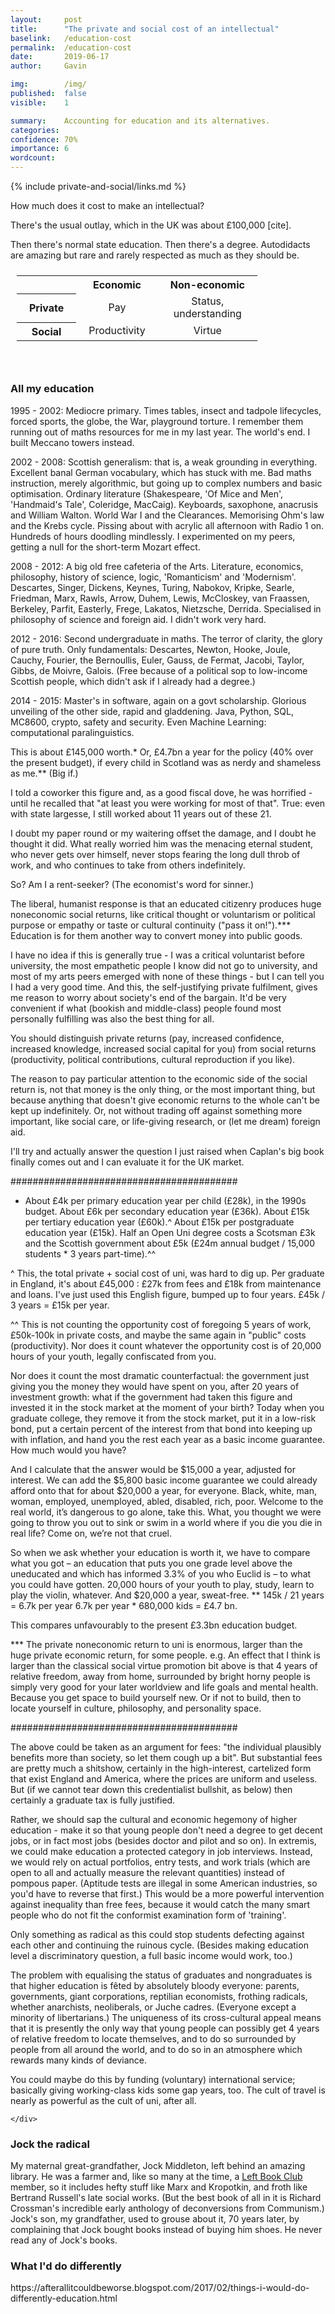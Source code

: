 ```yaml
---
layout:     post
title:      "The private and social cost of an intellectual"
baselink:   /education-cost
permalink:  /education-cost
date:       2019-06-17
author:     Gavin

img:        /img/
published:  false
visible:    1

summary:    Accounting for education and its alternatives.
categories: 
confidence: 70%
importance: 6
wordcount:      
---
```


{%  include private-and-social/links.md     %}


How much does it cost to make an intellectual?

There's the usual outlay, which in the UK was about £100,000 [cite].

Then there's normal state education. Then there's a degree. Autodidacts are amazing but rare and rarely respected as much as they should be.

<style>
table {
   margin: 0px auto;
   padding: 10px;
}

tr {
  padding-top: 7px;
}

th, td {
  padding-left: 20px;
  padding-right: 20px;
}

td {
  text-align: center;
}
</style>
<table>
 <tr><th></th><th>Economic</th><th>Non-economic</th></tr>
 <tr><th>Private</th><td>Pay</td><td>Status,<br>understanding</td></tr>
 <tr><th>Social</th><td>Productivity</td><td>Virtue</td></tr>

</table><br><br>


<div class="accordion">
    <h3>All my education</h3>
    <div>
		1995 - 2002: Mediocre primary. Times tables, insect and tadpole lifecycles, forced sports, the globe, the War, playground torture. I remember them running out of maths resources for me in my last year. The world's end. I built Meccano towers instead.

2002 - 2008: Scottish generalism: that is, a weak grounding in everything. Excellent banal German vocabulary, which has stuck with me. Bad maths instruction, merely algorithmic, but going up to complex numbers and basic optimisation. Ordinary literature (Shakespeare, 'Of Mice and Men', 'Handmaid's Tale', Coleridge, MacCaig). Keyboards, saxophone, anacrusis and William Walton. World War I and the Clearances. Memorising Ohm's law and the Krebs cycle. Pissing about with acrylic all afternoon with Radio 1 on. Hundreds of hours doodling mindlessly. I experimented on my peers, getting a null for the short-term Mozart effect.

2008 - 2012: A big old free cafeteria of the Arts. Literature, economics, philosophy, history of science, logic, 'Romanticism' and 'Modernism'. Descartes, Singer, Dickens, Keynes, Turing, Nabokov, Kripke, Searle, Friedman, Marx, Rawls, Arrow, Duhem, Lewis, McCloskey, van Fraassen, Berkeley, Parfit, Easterly, Frege, Lakatos, Nietzsche, Derrida. Specialised in philosophy of science and foreign aid. I didn't work very hard.

2012 - 2016: Second undergraduate in maths. The terror of clarity, the glory of pure truth. Only fundamentals: Descartes, Newton, Hooke, Joule, Cauchy, Fourier, the Bernoullis, Euler, Gauss, de Fermat, Jacobi, Taylor, Gibbs, de Moivre, Galois. (Free because of a political sop to low-income Scottish people, which didn't ask if I already had a degree.)

2014 - 2015: Master's in software, again on a govt scholarship. Glorious unveiling of the other side, rapid and gladdening. Java, Python, SQL, MC8600, crypto, safety and security. Even Machine Learning: computational paralinguistics.


This is about £145,000 worth.* Or, £4.7bn a year for the policy (40% over the present budget), if every child in Scotland was as nerdy and shameless as me.** (Big if.)

I told a coworker this figure and, as a good fiscal dove, he was horrified - until he recalled that "at least you were working for most of that". True: even with state largesse, I still worked about 11 years out of these 21.

I doubt my paper round or my waitering offset the damage, and I doubt he thought it did. What really worried him was the menacing eternal student, who never gets over himself, never stops fearing the long dull throb of work, and who continues to take from others indefinitely.

So? Am I a rent-seeker? (The economist's word for sinner.)

The liberal, humanist response is that an educated citizenry produces huge noneconomic social returns, like critical thought or voluntarism or political purpose or empathy or taste or cultural continuity ("pass it on!").*** Education is for them another way to convert money into public goods.

I have no idea if this is generally true - I was a critical voluntarist before university, the most empathetic people I know did not go to university, and most of my arts peers emerged with none of these things - but I can tell you I had a very good time. And this, the self-justifying private fulfilment, gives me reason to worry about society's end of the bargain. It'd be very convenient if what (bookish and middle-class) people found most personally fulfilling was also the best thing for all.

You should distinguish private returns (pay, increased confidence, increased knowledge, increased social capital for you) from social returns (productivity, political contributions, cultural reproduction if you like).



The reason to pay particular attention to the economic side of the social return is, not that money is the only thing, or the most important thing, but because anything that doesn't give economic returns to the whole can't be kept up indefinitely. Or, not without trading off against something more important, like social care, or life-giving research, or (let me dream) foreign aid.

I'll try and actually answer the question I just raised when Caplan's big book finally comes out and I can evaluate it for the UK market.


#########################################



* About £4k per primary education year per child (£28k), in the 1990s budget. About £6k per secondary education year (£36k). About £15k per tertiary education year (£60k).^ About £15k per postgraduate education year (£15k). Half an Open Uni degree costs a Scotsman £3k and the Scottish government about £5k (£24m annual budget / 15,000 students * 3 years part-time).^^

^ This, the total private + social cost of uni, was hard to dig up. Per graduate in England, it's about £45,000 : £27k from fees and £18k from maintenance and loans. I've just used this English figure, bumped up to four years. £45k / 3 years = £15k per year.


^^ This is not counting the opportunity cost of foregoing 5 years of work, £50k-100k in private costs, and maybe the same again in "public" costs (productivity). Nor does it count whatever the opportunity cost is of 20,000 hours of your youth, legally confiscated from you.

Nor does it count the most dramatic counterfactual: the government just giving you the money they would have spent on you, after 20 years of investment growth:
 what if the government had taken this figure and invested it in the stock market at the moment of your birth? Today when you graduate college, they remove it from the stock market, put it in a low-risk bond, put a certain percent of the interest from that bond into keeping up with inflation, and hand you the rest each year as a basic income guarantee. How much would you have?

And I calculate that the answer would be $15,000 a year, adjusted for interest. We can add the $5,800 basic income guarantee we could already afford onto that for about $20,000 a year, for everyone. Black, white, man, woman, employed, unemployed, abled, disabled, rich, poor. Welcome to the real world, it’s dangerous to go alone, take this. What, you thought we were going to throw you out to sink or swim in a world where if you die you die in real life? Come on, we’re not that cruel.

So when we ask whether your education is worth it, we have to compare what you got – an education that puts you one grade level above the uneducated and which has informed 3.3% of you who Euclid is – to what you could have gotten. 20,000 hours of your youth to play, study, learn to play the violin, whatever. And $20,000 a year, sweat-free. 
** 145k / 21 years = 6.7k per year
6.7k per year * 680,000 kids = £4.7 bn.

This compares unfavourably to the present £3.3bn education budget.

*** The private noneconomic return to uni is enormous, larger than the huge private economic return, for some people. e.g. An effect that I think is larger than the classical social virtue promotion bit above is that 4 years of relative freedom, away from home, surrounded by bright horny people is simply very good for your later worldview and life goals and mental health. Because you get space to build yourself new. Or if not to build, then to locate yourself in culture, philosophy, and personality space.


#########################################



The above could be taken as an argument for fees: "the individual plausibly benefits more than society, so let them cough up a bit". But substantial fees are pretty much a shitshow, certainly in the high-interest, cartelized form that exist England and America, where the prices are uniform and useless. But (if we cannot tear down this credentialist bullshit, as below) then certainly a graduate tax is fully justified.

Rather, we should sap the cultural and economic hegemony of higher education - make it so that young people don't need a degree to get decent jobs, or in fact most jobs (besides doctor and pilot and so on). In extremis, we could make education a protected category in job interviews. Instead, we would rely on actual portfolios, entry tests, and work trials (which are open to all and actually measure the relevant quantities) instead of pompous paper. (Aptitude tests are illegal in some American industries, so you'd have to reverse that first.) This would be a more powerful intervention against inequality than free fees, because it would catch the many smart people who do not fit the conformist examination form of 'training'.

Only something as radical as this could stop students defecting against each other and continuing the ruinous cycle. (Besides making education level a discriminatory question, a full basic income would work, too.)

The problem with equalising the status of graduates and nongraduates is that higher education is fêted by absolutely bloody everyone: parents, governments, giant corporations, reptilian economists, frothing radicals, whether anarchists, neoliberals, or Juche cadres. (Everyone except a minority of libertarians.) The uniqueness of its cross-cultural appeal means that it is presently the only way that young people can possibly get 4 years of relative freedom to locate themselves, and to do so surrounded by people from all around the world, and to do so in an atmosphere which rewards many kinds of deviance.

You could maybe do this by funding (voluntary) international service; basically giving working-class kids some gap years, too. The cult of travel is nearly as powerful as the cult of uni, after all.


	</div>
</div>




<div class="accordion">
    <h3>Jock the radical</h3>
    <div>
		My maternal great-grandfather, Jock Middleton, left behind an amazing library. He was a farmer and, like so many at the time, a <a href="{{lbc}}">Left Book Club</a> member, so it includes hefty stuff like Marx and Kropotkin, and froth like Bertrand Russell's late social works.
<!--  -->
		(But the best book of all in it is Richard Crossman's incredible early anthology of deconversions from Communism.)
<!--  -->
		Jock's son, my grandfather, used to grouse about it, 70 years later, by complaining that Jock bought books instead of buying him shoes. He never read any of Jock's books.
	</div>
	<h3>What I'd do differently</h3>
	<div>
		https://afterallitcouldbeworse.blogspot.com/2017/02/things-i-would-do-differently-education.html
	</div>
</div>
